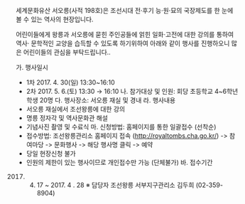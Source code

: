 세계문화유산 서오릉(사적 198호)은 조선시대 전·후기 능·원·묘의 국장제도를 한 눈에 볼 수 있는 역사의 현장입니다.

어린이들에게 왕릉과 서오릉에 묻힌 주인공들에 얽힌 일화·고전에 대한 강의를 통하여 역사· 문학적인 교양을 습득할 수 있도록 하기위하여 아래와 같이 행사를 진행하오니 많은 어린이들의 관심을 부탁드립니다..

가. 행사일시
   - 1차 2017. 4. 30(일) 13:30~16:10
   - 2차 2017. 5. 6.(토) 13:30 → 16:10
나. 참가대상 및 인원: 회당 초등학교 4~6학년 학생 20명
다. 행사장소: 서오릉 재실 및 경내
라. 행사내용
   - 서오릉 재실에서 조선왕릉에 대한 강의
   - 명릉 정자각 및 역사문화관 해설
   - 기념사진 촬영 및 수료식
마. 신청방법: 홈페이지를 통한 일괄접수 (선착순)
   - 접수방법: 조선왕릉관리소 홈페이지 접속 (http://royaltombs.cha.go.kr/)
     -> 참여마당 -> 문화행사 -> 해당 행사명 클릭 -> 예약
   - 당일 현장신청 불가
   - 인원의 제한이 있는 행사이므로 개인접수만 가능 (단체불가)
바. 접수기간
   2017. 4. 17 ~ 2017. 4 . 28
   ※ 담당자 조선왕릉 서부지구관리소 김두희 (02-359-8904)